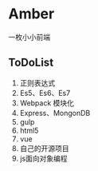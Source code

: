 # Amber
一枚小小前端
## ToDoList

1. 正则表达式
2. Es5、Es6、Es7
3. Webpack 模块化
4. Express、MongonDB
5. gulp
6. html5
7. vue
8. 自己的开源项目
9. js面向对象编程
